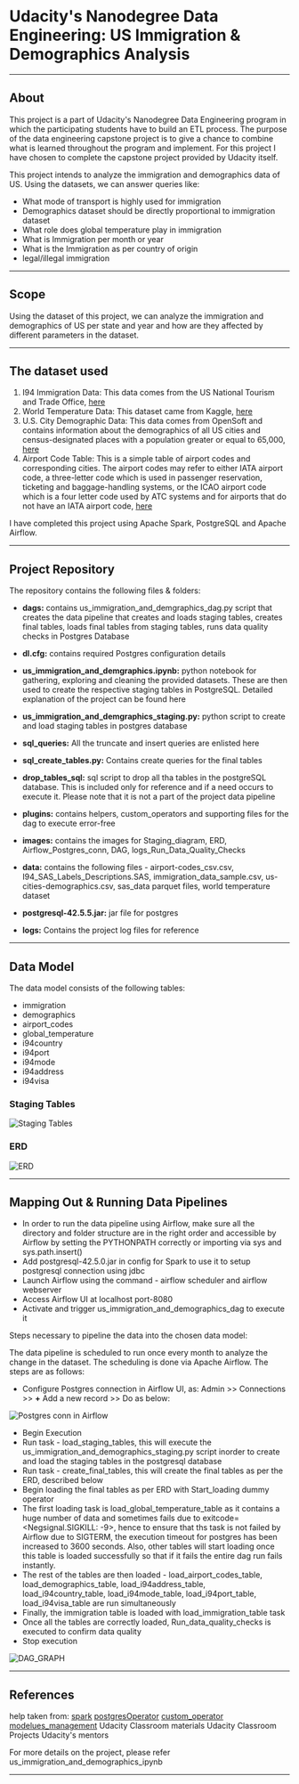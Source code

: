 # Udacity's Nanodegree Data Engineering: US Immigration & Demographics Analysis

---

## About

This project is a part of Udacity's Nanodegree Data Engineering program in which the participating students have to build an ETL process. The purpose of the data engineering capstone project is to give a chance to combine what is learned throughout the program and implement. For this project I have chosen to complete the capstone project provided by Udacity itself.

This project intends to analyze the immigration and demographics data of US. Using the datasets, we can answer queries like:

* What mode of transport is highly used for immigration
* Demographics dataset should be directly proportional to immigration dataset
* What role does global temperature play in immigration
* What is Immigration per month or year
* What is the Immigration as per country of origin
* legal/illegal immigration

---

## Scope

Using the dataset of this project, we can analyze the immigration and demographics of US per state and year and how are they affected by different parameters in the dataset.

---

## The dataset used

1. I94 Immigration Data: This data comes from the US National Tourism and Trade Office, [here](https://travel.trade.gov/research/reports/i94/historical/2016.html)
2. World Temperature Data: This dataset came from Kaggle, [here](https://www.kaggle.com/datasets/berkeleyearth/climate-change-earth-surface-temperature-data)
3. U.S. City Demographic Data: This data comes from OpenSoft and contains information about the demographics of all US cities and census-designated places with a population greater or equal to 65,000, [here](https://public.opendatasoft.com/explore/dataset/us-cities-demographics/export/)
4. Airport Code Table: This is a simple table of airport codes and corresponding cities. The airport codes may refer to either IATA airport code, a three-letter code which is used in passenger reservation, ticketing and baggage-handling systems, or the ICAO airport code which is a four letter code used by ATC systems and for airports that do not have an IATA airport code, [here](https://datahub.io/core/airport-codes#data)

I have completed this project using Apache Spark, PostgreSQL and Apache Airflow.

---

## Project Repository

The repository contains the following files & folders:

* **dags:** contains us_immigration_and_demgraphics_dag.py script that creates the data pipeline that creates and loads staging tables, creates final tables, loads final tables from staging tables, runs data quality checks in Postgres Database

* **dl.cfg:** contains required Postgres configuration details

* **us_immigration_and_demgraphics.ipynb:** python notebook for gathering, exploring and cleaning the provided datasets. These are then used to create the respective staging tables in PostgreSQL.
Detailed explanation of the project can be found here

* **us_immigration_and_demgraphics_staging.py:** python script to create and load staging tables in postgres database

* **sql_queries:** All the truncate and insert queries are enlisted here

* **sql_create_tables.py:** Contains create queries for the final tables

* **drop_tables_sql:** sql script to drop all tha tables in the postgreSQL database. This is included only for reference and if a need occurs to execute it. Please note that it is not a part of the project data pipeline

* **plugins:** contains helpers, custom_operators and supporting files for the dag to execute error-free

* **images:** contains the images for Staging_diagram, ERD, Airflow_Postgres_conn, DAG, logs_Run_Data_Quality_Checks

* **data:** contains the following files - airport-codes_csv.csv, I94_SAS_Labels_Descriptions.SAS, immigration_data_sample.csv, us-cities-demographics.csv, sas_data parquet files, world temperature dataset

* **postgresql-42.5.5.jar:** jar file for postgres

* **logs:** Contains the project log files for reference

---

## Data Model

The data model consists of the following tables:

* immigration
* demographics
* airport_codes
* global_temperature
* i94country
* i94port
* i94mode
* i94address
* i94visa

### Staging Tables

![Staging Tables](images/staging_diagram.png)

### ERD

![ERD](images/ERD.png)

---

## Mapping Out & Running Data Pipelines

* In order to run the data pipeline using Airflow, make sure all the directory and folder structure are in the right order and accessible by Airflow by setting the PYTHONPATH correctly or importing via sys and sys.path.insert()
* Add postgresql-42.5.0.jar in config for Spark to use it to setup postgresql connection using jdbc
* Launch Airflow using the command - airflow scheduler and airflow webserver
* Access Airflow UI at localhost port-8080
* Activate and trigger us_immigration_and_demographics_dag to execute it

Steps necessary to pipeline the data into the chosen data model:

The data pipeline is scheduled to run once every month to analyze the change in the dataset. The scheduling is done via Apache Airflow.
The steps are as follows:

* Configure Postgres connection in Airflow UI, as:
    Admin >> Connections >> **+** Add a new record >> Do as below:

![Postgres conn in Airflow](images/Airflow_Postgres_Conn.png)

* Begin Execution
* Run task - load_staging_tables, this will execute the us_immigration_and_demographics_staging.py script inorder to create and load the staging tables in the postgresql database
* Run task - create_final_tables, this will create the final tables as per the ERD, described below
* Begin loading the final tables as per ERD with Start_loading dummy operator
* The first loading task is load_global_temperature_table as it contains a huge number of data and sometimes fails due to exitcode=<Negsignal.SIGKILL: -9>, hence to ensure that ths task is not failed by Airflow due to SIGTERM, the execution timeout for postgres has been increased to 3600 seconds. Also, other tables will start loading once this table is loaded successfully so that if it fails the entire dag run fails instantly.
* The rest of the tables are then loaded - load_airport_codes_table, load_demographics_table, load_i94address_table, load_i94country_table, load_i94mode_table, load_i94port_table, load_i94visa_table are run simultaneously
* Finally, the immigration table is loaded with load_immigration_table task
* Once all the tables are correctly loaded, Run_data_quality_checks is executed to confirm data quality
* Stop execution

![DAG_GRAPH](images/DAG.png)

---

## References

help taken from:
[spark](https://spark.apache.org/docs/2.2.1/sql-programming-guide.html)
[postgresOperator](https://airflow.apache.org/docs/apache-airflow-providers-postgres/stable/operators/postgres_operator_howto_guide.html)
[custom_operator](https://airflow.apache.org/docs/apache-airflow/stable/howto/custom-operator.html)
[modelues_management](https://airflow.apache.org/docs/apache-airflow/2.2.0/modules_management.html)
Udacity Classroom materials
Udacity Classroom Projects
Udacity's mentors

For more details on the project, please refer us_immigration_and_demographics_ipynb

---
